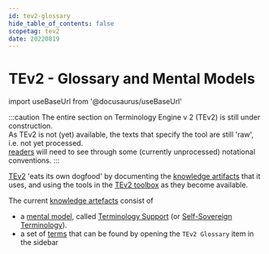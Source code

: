 ```yaml
---
id: tev2-glossary
hide_table_of_contents: false
scopetag: tev2
date: 20220819
---
```


# TEv2 - Glossary and Mental Models

import useBaseUrl from '@docusaurus/useBaseUrl'

:::caution
The entire section on Terminology Engine v 2 (TEv2) is still under construction.<br/>
As TEv2 is not (yet) available, the texts that specify the tool are still 'raw', i.e. not yet processed.<br/>[readers](@) will need to see through some (currently unprocessed) notational conventions.
:::

[TEv2](@) 'eats its own dogfood' by documenting the [knowledge artifacts](@) that it uses, and using the tools in the [TEv2 toolbox](/docs/tev2/tev2-toolbox) as they become available.

The current [knowledge artefacts](@) consist of
- a [mental model](@), called [Terminology Support](/docs/tev2/terms/patterns/self-sovereign-terminology) (or [Self-Sovereign Terminology](/docs/tev2/terms/patterns/self-sovereign-terminology)).
- a set of [terms](@) that can be found by opening the `TEv2 Glossary` item in the sidebar